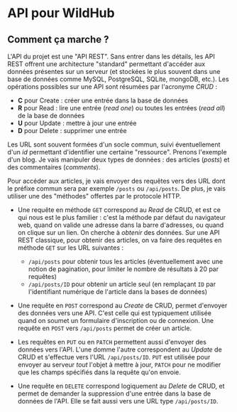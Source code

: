 # API pour WildHub

## Comment ça marche ?

L'API du projet est une "API REST". Sans entrer dans les détails, les API REST offrent une architecture "standard" permettant d'accéder aux données présentes sur un serveur (et stockées le plus souvent dans une base de données comme MySQL, PostgreSQL, SQLite, mongoDB, etc.).
Les opérations possibles sur une API sont résumées par l'acronyme *CRUD* :
* **C** pour Create : créer une entrée dans la base de données
* **R** pour Read : lire une entrée (*read one*) ou toutes les entrées (*read all*) de la base de données
* **U** pour Update : mettre à jour une entrée
* **D** pour Delete : supprimer une entrée

Les URL sont souvent formées d'un socle commun, suivi éventuellement d'un *id* permettant d'identifier une certaine "ressource". Prenons l'exemple d'un blog.
Je vais manipuler deux types de données : des articles (*posts*) et des commentaires (*comments*).

Pour accéder aux articles, je vais envoyer des requêtes vers des URL dont le préfixe commun sera par exemple `/posts` ou `/api/posts`.
De plus, je vais utiliser une des "méthodes" offertes par le protocole HTTP.

* Une requête en méthode `GET` correspond au *Read* de CRUD, et est ce qui nous est le plus familier : c'est la méthode par défaut du navigateur web, quand on valide une adresse dans la barre d'adresses, ou quand on clique sur un lien.
On cherche à *obtenir* des données. Sur une API REST classique, pour obtenir des articles, on va faire des requêtes en méthode `GET` sur les URL suivantes :

    * `/api/posts` pour obtenir tous les articles (éventuellement avec une notion de pagination, pour limiter le nombre de résultats à 20 par requêtes)
    * `/api/posts/ID` pour obtenir un article seul (en remplaçant `ID` par l'identifiant numérique de l'article dans la bases de données)

* Une requête en `POST` correspond au *Create* de CRUD, permet d'envoyer des données vers une API. C'est celle qui est typiquement utilisée quand on soumet un formulaire d'inscription ou de connexion.
Une requête en `POST` vers `/api/posts` permet de créer un article.
* Les requêtes en `PUT` ou en `PATCH` permettent aussi d'envoyer des données vers l'API. L'une domme l'autre correspondent au *Update* de CRUD et s'effectue vers l'URL `/api/posts/ID`. `PUT` est utilisée pour envoyer au serveur *tout* l'objet à mettre à jour, `PATCH` pour ne modifier que les champs spécifiés dans la requête qu'on envoie.
* Une requête en `DELETE` correspond logiquement au *Delete* de CRUD, et permet de demander la suppression d'une entrée dans la base de données de l'API. Elle se fait aussi vers une URL type `/api/posts/ID`.

